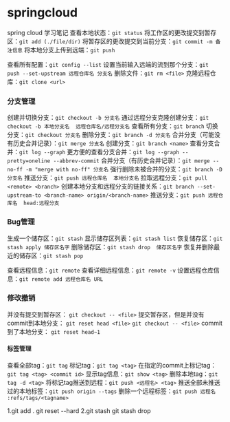 # springcloud
spring cloud 学习笔记
查看本地状态：`git status`
将工作区的更改提交到暂存区：`git add (./file/dir)`
将暂存区的更改提交到当前分支：`git commit -m 备注信息`
将本地分支上传到远端：`git push`

查看所有配置：`git config --list`
设置当前输入远端的流到那个分支：`git push --set-upstream 远程仓库名 分支名`
删除文件：`git rm <file>`
克隆远程仓库：`git clone <url>`

### 分支管理
创建并切换分支：`git checkout -b 分支名`
通过远程分支克隆创建分支：`git checkout -b 本地分支名  远程仓库名/远程分支名`
查看所有分支：`git branch`
切换分支：`git checkout 分支名`
删除分支：`git branch -d 分支名`
合并分支（可能没有历史合并记录）：`git merge 分支名`
创建分支：`git branch <name>`
查看分支合并：`git log --graph`
更方便的查看分支合并：`git log --graph --pretty=oneline --abbrev-commit`
合并分支（有历史合并记录）：`git merge --no-ff -m "merge with no-ff" 分支名`
强行删除未被合并的分支：`git branch -D 分支名`
推送分支：`git push 远程仓库名  本地分支名`
拉取远程分支：`git pull  <remote> <branch>`
创建本地分支和远程分支的链接关系：`git branch --set-upstream-to <branch-name> origin/<branch-name>`
推送分支：`git push 远程仓库名  head:远程分支`

### Bug管理
生成一个储存区：`git stash`
显示储存区列表：`git stash list`
恢复储存区：`git stash apply 储存区名字`
删除储存区：`git stash drop  储存区名字`
恢复并删除最近的储存区：`git stash pop`

查看远程信息：`git remote`
查看详细远程信息：`git remote -v`
设置远程仓库信息：`git remote add 远程仓库名 URL`


### 修改撤销
并没有提交到暂存区：
`git checkout -- <file>`
提交暂存区，但是并没有commit到本地分支：
`git reset head <file>`
`git checkout -- <file>`
commit到了本地分支：
`git reset head~1 `

#### 标签管理
查看全部tag：`git tag`
标记tag：`git tag <tag>`
在指定的commit上标记tag：`git tag <tag> <commit id>`
显示tag信息：`git show <tag>`
删除本地tag：`git tag -d <tag>`
将标记tag推送到远程：`git push <远程名> <tag>`
推送全部未推送过的本地标签：`git push origin --tags`
删除一个远程标签：`git push 远程名 :refs/tags/<tagname>`

1.git add .
git reset --hard
2.git stash
git stash drop

